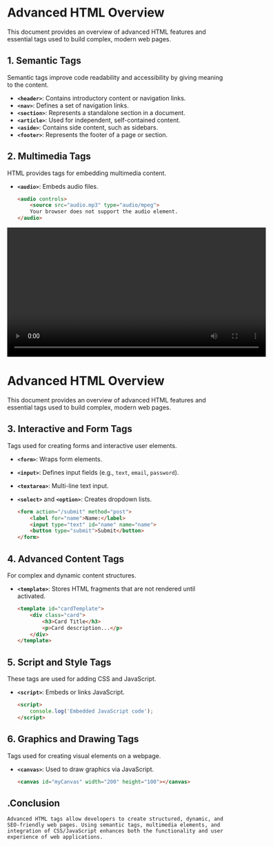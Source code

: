 # Advanced HTML Overview

This document provides an overview of advanced HTML features and essential tags used to build complex, modern web pages.

## 1. Semantic Tags
Semantic tags improve code readability and accessibility by giving meaning to the content.

- **`<header>`**: Contains introductory content or navigation links.
- **`<nav>`**: Defines a set of navigation links.
- **`<section>`**: Represents a standalone section in a document.
- **`<article>`**: Used for independent, self-contained content.
- **`<aside>`**: Contains side content, such as sidebars.
- **`<footer>`**: Represents the footer of a page or section.

## 2. Multimedia Tags
HTML provides tags for embedding multimedia content.

- **`<audio>`**: Embeds audio files.
  ```html
  <audio controls>
      <source src="audio.mp3" type="audio/mpeg">
      Your browser does not support the audio element.
  </audio>


<video width="600" controls>
    <source src="video.mp4" type="video/mp4">
    Your browser does not support the video tag.
</video>

# Advanced HTML Overview

This document provides an overview of advanced HTML features and essential tags used to build complex, modern web pages.

## 3. Interactive and Form Tags
Tags used for creating forms and interactive user elements.

- **`<form>`**: Wraps form elements.
- **`<input>`**: Defines input fields (e.g., `text`, `email`, `password`).
- **`<textarea>`**: Multi-line text input.
- **`<select>`** and **`<option>`**: Creates dropdown lists.

  ```html
  <form action="/submit" method="post">
      <label for="name">Name:</label>
      <input type="text" id="name" name="name">
      <button type="submit">Submit</button>
  </form>

## 4. Advanced Content Tags
For complex and dynamic content structures.

- **`<template>`**: Stores HTML fragments that are not rendered until activated.
  ```html
  <template id="cardTemplate">
      <div class="card">
          <h3>Card Title</h3>
          <p>Card description...</p>
      </div>
  </template>

 ## 5. Script and Style Tags
These tags are used for adding CSS and JavaScript.

- **`<script>`**: Embeds or links JavaScript.
  ```html
  <script>
      console.log('Embedded JavaScript code');
  </script>

## 6. Graphics and Drawing Tags
Tags used for creating visual elements on a webpage.

- **`<canvas>`**: Used to draw graphics via JavaScript.
  ```html
  <canvas id="myCanvas" width="200" height="100"></canvas>

## .Conclusion  
    Advanced HTML tags allow developers to create structured, dynamic, and SEO-friendly web pages. Using semantic tags, multimedia elements, and integration of CSS/JavaScript enhances both the functionality and user experience of web applications.  